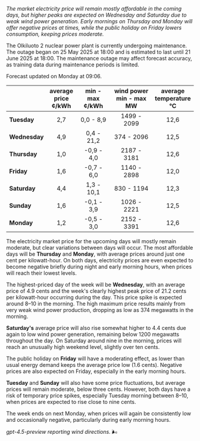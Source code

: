 *The market electricity price will remain mostly affordable in the coming days, but higher peaks are expected on Wednesday and Saturday due to weak wind power generation. Early mornings on Thursday and Monday will offer negative prices at times, while the public holiday on Friday lowers consumption, keeping prices moderate.*

The Olkiluoto 2 nuclear power plant is currently undergoing maintenance. The outage began on 25 May 2025 at 18:00 and is estimated to last until 21 June 2025 at 18:00. The maintenance outage may affect forecast accuracy, as training data during maintenance periods is limited.

Forecast updated on Monday at 09:06.

|              | average<br>price<br>¢/kWh | min - max<br>¢/kWh | wind power<br>min - max<br>MW | average<br>temperature<br>°C |
|:-------------|:-------------------------:|:------------------:|:-----------------------------:|:----------------------------:|
| **Tuesday**  |            2,7            |     0,0 - 8,9      |         1499 - 2099           |             12,6             |
| **Wednesday**|            4,9            |     0,4 - 21,2     |          374 - 2096           |             12,5             |
| **Thursday** |            1,0            |    -0,9 - 4,0      |         2187 - 3181           |             12,6             |
| **Friday**   |            1,6            |    -0,7 - 6,0      |         1140 - 2898           |             12,0             |
| **Saturday** |            4,4            |     1,3 - 10,1     |          830 - 1194           |             12,3             |
| **Sunday**   |            1,6            |    -0,1 - 3,9      |         1026 - 2221           |             12,5             |
| **Monday**   |            1,2            |    -0,5 - 3,0      |         2152 - 3391           |             12,6             |

The electricity market price for the upcoming days will mostly remain moderate, but clear variations between days will occur. The most affordable days will be **Thursday** and **Monday**, with average prices around just one cent per kilowatt-hour. On both days, electricity prices are even expected to become negative briefly during night and early morning hours, when prices will reach their lowest levels.

The highest-priced day of the week will be **Wednesday**, with an average price of 4.9 cents and the week's clearly highest peak price of 21.2 cents per kilowatt-hour occurring during the day. This price spike is expected around 8–10 in the morning. The high maximum price results mainly from very weak wind power production, dropping as low as 374 megawatts in the morning.

**Saturday's** average price will also rise somewhat higher to 4.4 cents due again to low wind power generation, remaining below 1200 megawatts throughout the day. On Saturday around nine in the morning, prices will reach an unusually high weekend level, slightly over ten cents.

The public holiday on **Friday** will have a moderating effect, as lower than usual energy demand keeps the average price low (1.6 cents). Negative prices are also expected on Friday, especially in the early morning hours.

**Tuesday** and **Sunday** will also have some price fluctuations, but average prices will remain moderate, below three cents. However, both days have a risk of temporary price spikes, especially Tuesday morning between 8–10, when prices are expected to rise close to nine cents.

The week ends on next Monday, when prices will again be consistently low and occasionally negative, particularly during early morning hours.

*gpt-4.5-preview reporting wind directions.* 🌬️
